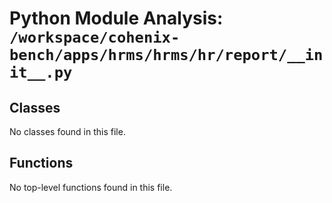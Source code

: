 # Python Module Analysis: `/workspace/cohenix-bench/apps/hrms/hrms/hr/report/__init__.py`

## Classes

No classes found in this file.


## Functions

No top-level functions found in this file.

